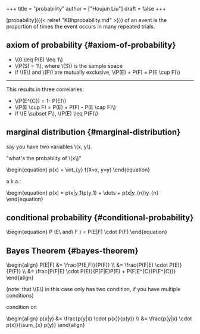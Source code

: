 +++
title = "probability"
author = ["Houjun Liu"]
draft = false
+++

[probability]({{< relref "KBhprobability.md" >}}) of an event is the proportion of times the event occurs in many repeated trials.


## axiom of probability {#axiom-of-probability}

-   \\(0 \leq P(E) \leq 1\\)
-   \\(P(S) = 1\\), where \\(S\\) is the sample space
-   if \\(E\\) and \\(F\\) are mutually exclusive, \\(P(E) + P(F) = P(E \cup F)\\)

---

This results in three correlaries:

-   \\(P(E^{C}) = 1- P(E)\\)
-   \\(P(E \cup F) = P(E) + P(F) - P(E \cap F)\\)
-   if \\(E \subset F\\), \\(P(E) \leq  P(F)\\)


## marginal distribution {#marginal-distribution}

say you have two variables \\(x, y\\).

"what's the probablity of \\(x\\)"

\begin{equation}
p(x) = \int\_{y} f(X=x, y=y)
\end{equation}

a.k.a.:

\begin{equation}
p(x) = p(x|y\_1)p(y\_1) + \dots + p(x|y\_{n})y\_{n}
\end{equation}


## conditional probability {#conditional-probability}

\begin{equation}
P (E\ and\ F ) = P(E|F) \cdot P(F)
\end{equation}


## Bayes Theorem {#bayes-theorem}

\begin{align}
P(E|F) &= \frac{P(E,F)}{P(F)}  \\\\
&= \frac{P(F|E) \cdot P(E)}{P(F)} \\\\
&= \frac{P(F|E) \cdot P(E)}{P(F|E)P(E) + P(F|E^{C})P(E^{C})}
\end{align}

(note: that \\(E\\) in this case only has two condition, if you have multiple conditions)

condition on

\begin{align}
p(x|y) &= \frac{p(y|x) \cdot  p(x)}{p(y)}  \\\\
&= \frac{p(y|x) \cdot p(x)}{\sum\_{x} p(y)}
\end{align}
